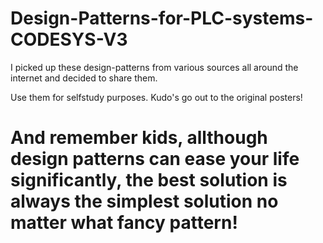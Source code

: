 # Design-Patterns-for-PLC-systems-CODESYS-V3

I picked up these design-patterns from various sources all around the internet and decided to share them.

Use them for selfstudy purposes. Kudo's go out to the original posters!






# And remember kids, allthough design patterns can ease your life significantly, the best solution is always the simplest solution no matter what fancy pattern!
